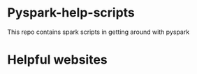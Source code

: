 # Pyspark-help-scripts
This repo contains spark scripts in getting around with pyspark

# Helpful websites